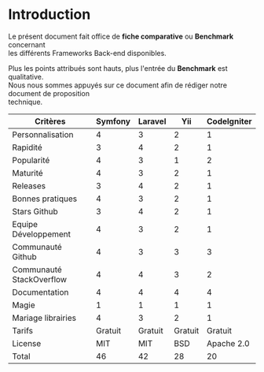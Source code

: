 # Introduction

Le présent document fait office de **fiche comparative** ou **Benchmark** concernant<br>
les différents Frameworks Back-end disponibles.<br>

Plus les points attribués sont hauts, plus l'entrée du **Benchmark** est qualitative.<br>
Nous nous sommes appuyés sur ce document afin de rédiger notre document de proposition<br>
technique.<br>

| Critères                 | Symfony | Laravel | Yii     | Codelgniter |
| ------------------------ | ------- | ------- | ------- | ----------- |
| Personnalisation         | 4       | 3       | 2       | 1           |
| Rapidité                 | 3       | 4       | 2       | 1           |
| Popularité               | 4       | 3       | 1       | 2           |
| Maturité                 | 4       | 3       | 2       | 1           |
| Releases                 | 3       | 4       | 2       | 1           |
| Bonnes pratiques         | 4       | 3       | 2       | 1           |
| Stars Github             | 3       | 4       | 2       | 1           |
| Equipe Développement     | 4       | 3       | 2       | 1           |
| Communauté Github        | 4       | 3       | 3       | 3           |
| Communauté StackOverflow | 4       | 4       | 3       | 2           |
| Documentation            | 4       | 4       | 4       | 4           |
| Magie                    | 1       | 1       | 1       | 1           |
| Mariage librairies       | 4       | 3       | 2       | 1           |
| Tarifs                   | Gratuit | Gratuit | Gratuit | Gratuit     |
| License                  | MIT     | MIT     | BSD     | Apache 2.0  |
| Total                    | 46      | 42      | 28      | 20          |